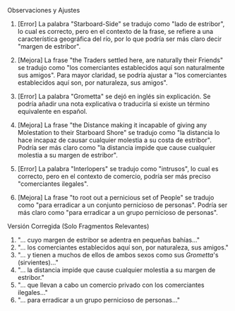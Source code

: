 Observaciones y Ajustes

1. [Error] La palabra "Starboard-Side" se tradujo como "lado de estribor", lo cual es correcto, pero en el contexto de la frase, se refiere a una característica geográfica del río, por lo que podría ser más claro decir "margen de estribor".

2. [Mejora] La frase "the Traders settled here, are naturally their Friends" se tradujo como "los comerciantes establecidos aquí son naturalmente sus amigos". Para mayor claridad, se podría ajustar a "los comerciantes establecidos aquí son, por naturaleza, sus amigos".

3. [Error] La palabra "Grometta" se dejó en inglés sin explicación. Se podría añadir una nota explicativa o traducirla si existe un término equivalente en español.

4. [Mejora] La frase "the Distance making it incapable of giving any Molestation to their Starboard Shore" se tradujo como "la distancia lo hace incapaz de causar cualquier molestia a su costa de estribor". Podría ser más claro como "la distancia impide que cause cualquier molestia a su margen de estribor".

5. [Error] La palabra "Interlopers" se tradujo como "intrusos", lo cual es correcto, pero en el contexto de comercio, podría ser más preciso "comerciantes ilegales".

6. [Mejora] La frase "to root out a pernicious set of People" se tradujo como "para erradicar a un conjunto pernicioso de personas". Podría ser más claro como "para erradicar a un grupo pernicioso de personas".

Versión Corregida (Solo Fragmentos Relevantes)

1. "... cuyo margen de estribor se adentra en pequeñas bahías..."
2. "... los comerciantes establecidos aquí son, por naturaleza, sus amigos."
3. "... y tienen a muchos de ellos de ambos sexos como sus *Grometta*'s (sirvientes)..."
4. "... la distancia impide que cause cualquier molestia a su margen de estribor."
5. "... que llevan a cabo un comercio privado con los comerciantes ilegales..."
6. "... para erradicar a un grupo pernicioso de personas..."